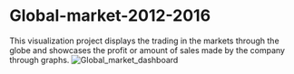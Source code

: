 # Global-market-2012-2016
This visualization project displays the trading in the markets through the globe and showcases the profit or amount of sales made by the company through graphs.
![Global_market_dashboard](https://user-images.githubusercontent.com/106678356/218094802-da0e0463-6b43-41ce-ac90-c83bd434e438.png)
